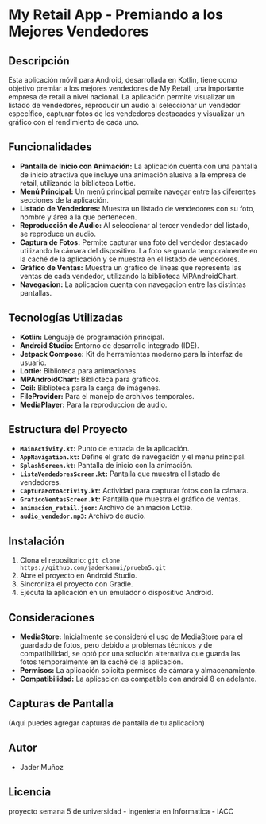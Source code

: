 # My Retail App - Premiando a los Mejores Vendedores

## Descripción

Esta aplicación móvil para Android, desarrollada en Kotlin, tiene como objetivo premiar a los mejores vendedores de My Retail, una importante empresa de retail a nivel nacional. La aplicación permite visualizar un listado de vendedores, reproducir un audio al seleccionar un vendedor específico, capturar fotos de los vendedores destacados y visualizar un gráfico con el rendimiento de cada uno.

## Funcionalidades

*   **Pantalla de Inicio con Animación:** La aplicación cuenta con una pantalla de inicio atractiva que incluye una animación alusiva a la empresa de retail, utilizando la biblioteca Lottie.
*   **Menú Principal:** Un menú principal permite navegar entre las diferentes secciones de la aplicación.
*   **Listado de Vendedores:** Muestra un listado de vendedores con su foto, nombre y área a la que pertenecen.
*   **Reproducción de Audio:** Al seleccionar al tercer vendedor del listado, se reproduce un audio.
*   **Captura de Fotos:** Permite capturar una foto del vendedor destacado utilizando la cámara del dispositivo. La foto se guarda temporalmente en la caché de la aplicación y se muestra en el listado de vendedores.
*   **Gráfico de Ventas:** Muestra un gráfico de líneas que representa las ventas de cada vendedor, utilizando la biblioteca MPAndroidChart.
* **Navegacion:** La aplicacion cuenta con navegacion entre las distintas pantallas.

## Tecnologías Utilizadas

*   **Kotlin:** Lenguaje de programación principal.
*   **Android Studio:** Entorno de desarrollo integrado (IDE).
*   **Jetpack Compose:** Kit de herramientas moderno para la interfaz de usuario.
*   **Lottie:** Biblioteca para animaciones.
*   **MPAndroidChart:** Biblioteca para gráficos.
*   **Coil:** Biblioteca para la carga de imágenes.
*   **FileProvider:** Para el manejo de archivos temporales.
*   **MediaPlayer:** Para la reproduccion de audio.

## Estructura del Proyecto

*   **`MainActivity.kt`:** Punto de entrada de la aplicación.
*   **`AppNavigation.kt`:** Define el grafo de navegación y el menu principal.
*   **`SplashScreen.kt`:** Pantalla de inicio con la animación.
*   **`ListaVendedoresScreen.kt`:** Pantalla que muestra el listado de vendedores.
*   **`CapturaFotoActivity.kt`:** Actividad para capturar fotos con la cámara.
*   **`GraficoVentasScreen.kt`:** Pantalla que muestra el gráfico de ventas.
*   **`animacion_retail.json`:** Archivo de animación Lottie.
*   **`audio_vendedor.mp3`:** Archivo de audio.

## Instalación

1.  Clona el repositorio: `git clone https://github.com/jaderkamui/prueba5.git`
2.  Abre el proyecto en Android Studio.
3.  Sincroniza el proyecto con Gradle.
4.  Ejecuta la aplicación en un emulador o dispositivo Android.

## Consideraciones

*   **MediaStore:** Inicialmente se consideró el uso de MediaStore para el guardado de fotos, pero debido a problemas técnicos y de compatibilidad, se optó por una solución alternativa que guarda las fotos temporalmente en la caché de la aplicación.
*   **Permisos:** La aplicación solicita permisos de cámara y almacenamiento.
* **Compatibilidad:** La aplicacion es compatible con android 8 en adelante.

## Capturas de Pantalla
(Aqui puedes agregar capturas de pantalla de tu aplicacion)

## Autor

*   Jader Muñoz

## Licencia

proyecto semana 5 de universidad - ingenieria en Informatica - IACC
